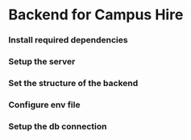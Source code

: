 # Backend for Campus Hire

### Install required dependencies

### Setup the server


### Set the structure of the backend

### Configure env file

### Setup the db connection

### 

